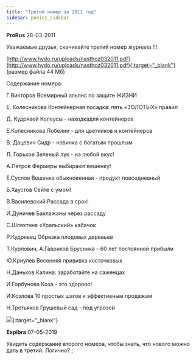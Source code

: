 ```yaml
---
title: "Третий номер за 2011 год"
sidebar: ponics_sidebar
---
```


**ProRus** 28-03-2011

Уважаемые друзья, скачивайте третий номер журнала !!!

[http://www.hydo.ru/uploads/nasthoz032011.pdf](http://www.hydo.ru/uploads/nasthoz032011.pdf){:target="_blank"} (размер файла 44 Мб)

Содержание номера:

Г.Викторов Всемирный альянс по защите ЖИЗНИ

Е. Колесникова Контейнерная посадка: пять «ЗОЛОТЫХ» правил

Д. Кудрявей Колеусы - находкадля контейнеров

Е.Колесникова Лобелии - для цветников и контейнеров

В. Дацевич Сидр - новинка с богатым прошлым

Л. Горькое Зеленый лук - на любой вкус!

А.Петров Фермеры выбирают вешенку!

Е.Суслов Вешенка обыкновенная - продукт повседневный

Б.Хаустов Сейте с умом!

В.Василевский Рассада в срок!

И.Дуничев Баклажаны через рассаду

С.Шляхтнна «Уральский» кабачок

Р.Кудрявец Обрезка плодовых деревьев

Т.Курлович, А.Гавриков Брусника - 60 лет постоянной прибыли

Ю.Криулев Весенняя прививка косточковых

Н.Даньков Калина: заработайте на саженцах

И.Горбунова Коза - это здорово!

И.Козлова 10 простых шагов к эффективным продажам

Н.Третьяков Грушевый сад - под угрозой

[![](/attachimages/6406_nasthoz032011.jpg)](https://t.me/ponics_ru_files/5140){:target="_blank"}

**Expibra** 07-05-2019

Увидеть содержание второго номера, чтобы знать, что нового можно дать в третий. Логично? ;


